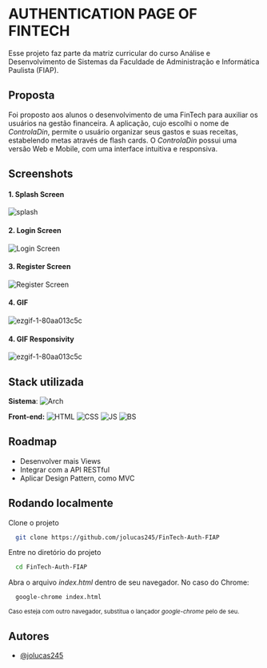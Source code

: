 
# AUTHENTICATION PAGE OF FINTECH

Esse projeto faz parte da matriz curricular do curso Análise e Desenvolvimento de Sistemas da Faculdade de Administração e Informática Paulista (FIAP).

## Proposta
Foi proposto aos alunos o desenvolvimento de uma FinTech para auxiliar os usuários na gestão financeira. A aplicação, cujo escolhi o nome de _ControlaDin_, permite o usuário organizar seus gastos e suas receitas, estabelendo metas através de flash cards. O _ControlaDin_ possui uma versão Web e Mobile, com uma interface intuitiva e responsiva.




## Screenshots

#### 1. Splash Screen
![splash](https://github.com/jolucas245/FinTech-Auth-FIAP/assets/65248543/33217b63-5e92-4204-92a9-3412909c6ef5)


#### 2. Login Screen
![Login Screen](https://github.com/jolucas245/FinTech-Auth-FIAP/assets/65248543/6cb00f80-0ccd-44bc-9b65-627408d88932)


#### 3. Register Screen
![Register Screen](https://github.com/jolucas245/FinTech-Auth-FIAP/assets/65248543/8dde8450-2165-4b69-9e01-1911448f5207)

#### 4. GIF
![ezgif-1-80aa013c5c](https://github.com/jolucas245/FinTech-Auth-FIAP/assets/65248543/3b7b814a-c0ed-4a74-8634-a08daaf2a38f)

#### 4. GIF Responsivity
![ezgif-1-80aa013c5c](https://github.com/jolucas245/FinTech-Auth-FIAP/assets/65248543/cb32ec40-7663-4a54-aa45-7e608c3b75d3)




## Stack utilizada

**Sistema**: ![Arch](https://img.shields.io/badge/Arch_Linux-1793D1?style=for-the-badge&logo=arch-linux&logoColor=white)

**Front-end:** ![HTML](https://img.shields.io/badge/HTML-239120?style=for-the-badge&logo=html5&logoColor=white) ![CSS](https://img.shields.io/badge/CSS-239120?&style=for-the-badge&logo=css3&logoColor=white) ![JS](https://img.shields.io/badge/JavaScript-F7DF1E?style=for-the-badge&logo=JavaScript&logoColor=white) ![BS](https://img.shields.io/badge/Bootstrap-563D7C?style=for-the-badge&logo=bootstrap&logoColor=white)




## Roadmap

- Desenvolver mais Views
- Integrar com a API RESTful
- Aplicar Design Pattern, como MVC


## Rodando localmente

Clone o projeto

```bash
  git clone https://github.com/jolucas245/FinTech-Auth-FIAP
```

Entre no diretório do projeto

```bash
  cd FinTech-Auth-FIAP
```

Abra o arquivo _index.html_ dentro de seu navegador. No caso do Chrome:
```bash
  google-chrome index.html
```
<sub>Caso esteja com outro navegador, substitua o lançador _google-chrome_ pelo de seu.</sub>
## Autores

- [@jolucas245](https://github.com/jolucas245/)

